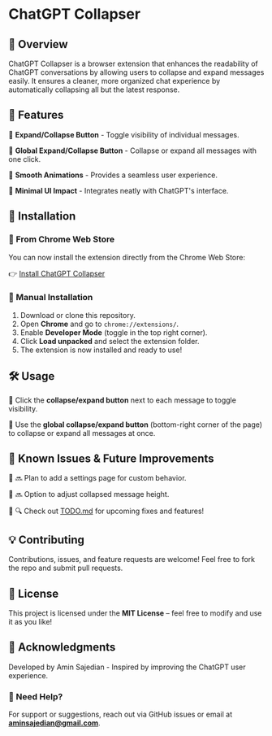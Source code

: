# ChatGPT Collapser

## 📌 Overview
ChatGPT Collapser is a browser extension that enhances the readability of ChatGPT conversations by allowing users to collapse and expand messages easily. It ensures a cleaner, more organized chat experience by automatically collapsing all but the latest response.

## 🚀 Features
🔹 **Expand/Collapse Button** - Toggle visibility of individual messages.

🔹 **Global Expand/Collapse Button** - Collapse or expand all messages with one click.

🔹 **Smooth Animations** - Provides a seamless user experience.

🔹 **Minimal UI Impact** - Integrates neatly with ChatGPT's interface.

## 📂 Installation
### 🔹 From Chrome Web Store
You can now install the extension directly from the Chrome Web Store:

👉 [Install ChatGPT Collapser](https://chromewebstore.google.com/detail/chatgpt-collapser/hjbglkiekaffnakephlkikchbfacdchb)

### 🔹 Manual Installation
1. Download or clone this repository.
2. Open **Chrome** and go to `chrome://extensions/`.
3. Enable **Developer Mode** (toggle in the top right corner).
4. Click **Load unpacked** and select the extension folder.
5. The extension is now installed and ready to use!

## 🛠️ Usage
🔹 Click the **collapse/expand button** next to each message to toggle visibility.

🔹 Use the **global collapse/expand button** (bottom-right corner of the page) to collapse or expand all messages at once.

## 📝 Known Issues & Future Improvements
🔹 🔜 Plan to add a settings page for custom behavior.

🔹 🔜 Option to adjust collapsed message height.

🔹 🔍 Check out [TODO.md](TODO.md) for upcoming fixes and features!

## 💡 Contributing
Contributions, issues, and feature requests are welcome! Feel free to fork the repo and submit pull requests.

## 📜 License
This project is licensed under the **MIT License** – feel free to modify and use it as you like!

## 🙌 Acknowledgments
Developed by Amin Sajedian - Inspired by improving the ChatGPT user experience.

### 📧 Need Help?
For support or suggestions, reach out via GitHub issues or email at **aminsajedian@gmail.com**.